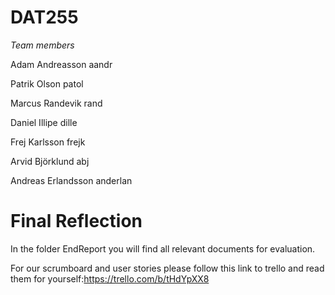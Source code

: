 # DAT255

*Team members*

Adam Andreasson aandr

Patrik Olson patol

Marcus Randevik rand

Daniel Illipe dille

Frej Karlsson frejk

Arvid Björklund abj

Andreas Erlandsson anderlan



# Final Reflection
In the folder EndReport you will find all relevant documents for evaluation.

For our scrumboard and user stories please follow this link to trello and read them for yourself:https://trello.com/b/tHdYpXX8
